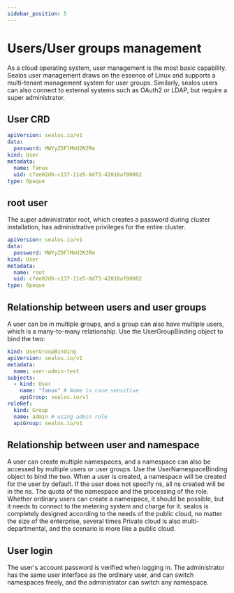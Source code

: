 ```yaml
---
sidebar_position: 5
---
```


# Users/User groups management

As a cloud operating system, user management is the most basic capability. Sealos user management draws on the essence of Linux and supports a multi-tenant management system for user groups.
Similarly, sealos users can also connect to external systems such as OAuth2 or LDAP, but require a super administrator.

## User CRD

```yaml
apiVersion: sealos.io/v1
data:
  password: MWYyZDFlMmU2N2Rm
kind: User
metadata:
  name: fanux
  uid: cfee02d6-c137-11e5-8d73-42010af00002
type: Opaque
```

## root user

The super administrator root, which creates a password during cluster installation, has administrative privileges for the entire cluster.

```yaml
apiVersion: sealos.io/v1
data:
  password: MWYyZDFlMmU2N2Rm
kind: User
metadata:
  name: root
  uid: cfee02d6-c137-11e5-8d73-42010af00002
type: Opaque
```

## Relationship between users and user groups

A user can be in multiple groups, and a group can also have multiple users, which is a many-to-many relationship. Use the UserGroupBinding object to bind the two:

```yaml
kind: UserGroupBinding
apiVersion: sealos.io/v1
metadata:
  name: user-admin-test
subjects:
  - kind: User
    name: "fanux" # Name is case sensitive
    apiGroup: sealos.io/v1
roleRef:
  kind: Group
  name: admin # using admin role
  apiGroup: sealos.io/v1
```

## Relationship between user and namespace

A user can create multiple namespaces, and a namespace can also be accessed by multiple users or user groups. 
Use the UserNamespaceBinding object to bind the two. When a user is created, a namespace will be created for the user by default. 
If the user does not specify ns, all ns created will be in the ns. The quota of the namespace and the processing of the role. 
Whether ordinary users can create a namespace, it should be possible, but it needs to connect to the metering system and charge for it. 
sealos is completely designed according to the needs of the public cloud, no matter the size of the enterprise, 
several times Private cloud is also multi-departmental, and the scenario is more like a public cloud.

## User login

The user's account password is verified when logging in. 
The administrator has the same user interface as the ordinary user, and can switch namespaces freely, 
and the administrator can switch any namespace.
